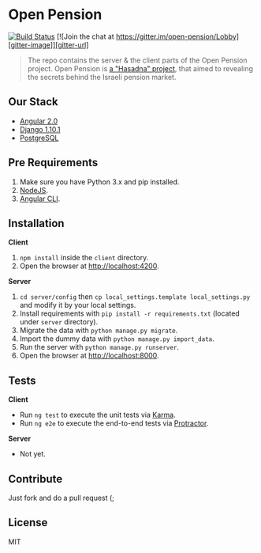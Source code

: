 # Open Pension

[![Build Status][travis-image]][travis-url] [![Join the chat at https://gitter.im/open-pension/Lobby][gitter-image]][gitter-url]

> The repo contains the server & the client parts of the Open Pension project.
Open Pension is [a "Hasadna" project](http://www.hasadna.org.il/), that aimed to revealing the secrets behind the Israeli pension market.

## Our Stack

  * [Angular 2.0](https://angular.io/)
  * [Django 1.10.1](https://www.djangoproject.com/)
  * [PostgreSQL](http://www.postgresql.org/)

## Pre Requirements

  1. Make sure you have Python 3.x and pip installed.
  2. [NodeJS](nodejs.org).
  3. [Angular CLI](https://github.com/angular/angular-cli).

## Installation

**Client**

  1. `npm install` inside the `client` directory.
  2. Open the browser at [http://localhost:4200](http://localhost:4200).

**Server**

  1. `cd server/config` then `cp local_settings.template local_settings.py` and modify it by your local settings.
  2. Install requirements with `pip install -r requirements.txt` (located under `server` directory).
  3. Migrate the data with `python manage.py migrate`.
  4. Import the dummy data with `python manage.py import_data`.
  5. Run the server with `python manage.py runserver`.
  6. Open the browser at [http://localhost:8000](http://localhost:8000).

## Tests

**Client**

  * Run `ng test` to execute the unit tests via [Karma](https://karma-runner.github.io).
  * Run `ng e2e` to execute the end-to-end tests via [Protractor](http://www.protractortest.org/).

**Server**

  * Not yet.

## Contribute

Just fork and do a pull request (;

## License

MIT

[travis-image]: https://travis-ci.org/hasadna/open_pension.svg?branch=master
[travis-url]: https://travis-ci.org/hasadna/open_pension
[gitter-image]: https://badges.gitter.im/open-pension/Lobby.svg
[gitter-url]: https://gitter.im/open-pension/Lobby?utm_source=badge&utm_medium=badge&utm_campaign=pr-badge&utm_content=badge
